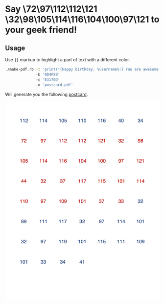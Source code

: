 Say \72\97\112\112\121 \32\98\105\114\116\104\100\97\121 to your geek friend!
===============================================================================

## Usage

Use `{}` markup to highlight a part of text with a different color.

```bash
./make-pdf.rb -t 'print("{Happy birthday, %username%!} You are awesome!")'
              -b '0D4F8B'
              -c 'E3170D'
              -o 'postcard.pdf'
```

Will generate you the following [postcard](examples/postcard.pdf).

![postcard](examples/postcard.png)
